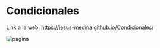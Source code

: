# Condicionales

Link a la web: https://jesus-medina.github.io/Condicionales/

![pagina](https://user-images.githubusercontent.com/102434136/174699364-2320e715-acc7-4d5f-8a92-a1bb718fc662.png)
